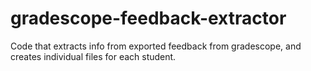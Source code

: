 # gradescope-feedback-extractor
Code that extracts info from exported feedback from gradescope, and creates individual files for each student.
